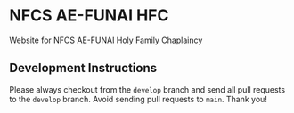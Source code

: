 # NFCS AE-FUNAI HFC

Website for NFCS AE-FUNAI Holy Family Chaplaincy

## Development Instructions

Please always checkout from the `develop` branch and send all pull requests to the `develop` branch. Avoid sending pull requests to `main`. Thank you!
